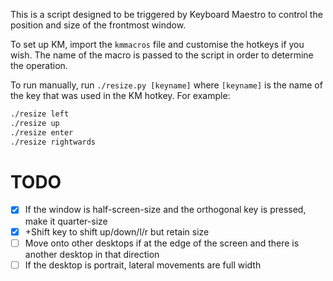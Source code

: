 This is a script designed to be triggered by Keyboard Maestro to control the position and size of
the frontmost window.

To set up KM, import the `kmmacros` file and customise the hotkeys if you wish. The name of the
macro is passed to the script in order to determine the operation.

To run manually, run `./resize.py [keyname]` where `[keyname]` is the name of the key that was
used in the KM hotkey. For example:

```bash
./resize left
./resize up
./resize enter
./resize rightwards
```

# TODO

- [x] If the window is half-screen-size and the orthogonal key is pressed, make it quarter-size
- [x] +Shift key to shift up/down/l/r but retain size
- [ ] Move onto other desktops if at the edge of the screen and there is another desktop in that
      direction
- [ ] If the desktop is portrait, lateral movements are full width
